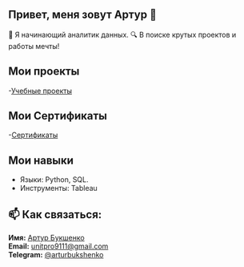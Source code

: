 ## Привет, меня зовут Артур 👋

🐧 Я начинающий аналитик данных. 
🔍 В поиске крутых проектов и работы мечты! 

## Мои проекты
  -[Учебные проекты](https://github.com/abukshenko/Educational-projects)

## Мои Сертификаты
  -[Сертификаты](https://github.com/abukshenko/Certificates)


## Мои навыки
- Языки: Python, SQL.
- Инструменты: Tableau


## 📫 Как связаться:

**Имя:** [Артур Букшенко](https://github.com/abukshenko)  
**Email:** [unitpro9111@gmail.com](mailto:unitpro9111@gmail.com)  
**Telegram:** [@arturbukshenko](https://t.me/arturbukshenko) 
